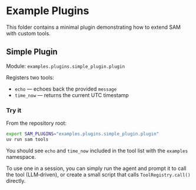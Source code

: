 # Example Plugins

This folder contains a minimal plugin demonstrating how to extend SAM with custom tools.

## Simple Plugin

Module: `examples.plugins.simple_plugin.plugin`

Registers two tools:
- `echo` — echoes back the provided `message`
- `time_now` — returns the current UTC timestamp

### Try it

From the repository root:

```bash
export SAM_PLUGINS="examples.plugins.simple_plugin.plugin"
uv run sam tools
```

You should see `echo` and `time_now` included in the tool list with the `examples` namespace.

To use one in a session, you can simply run the agent and prompt it to call the tool (LLM‑driven), or create a small script that calls `ToolRegistry.call()` directly.

